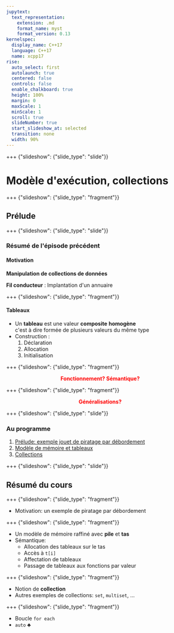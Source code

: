 ```yaml
---
jupytext:
  text_representation:
    extension: .md
    format_name: myst
    format_version: 0.13
kernelspec:
  display_name: C++17
  language: C++17
  name: xcpp17
rise:
  auto_select: first
  autolaunch: true
  centered: false
  controls: false
  enable_chalkboard: true
  height: 100%
  margin: 0
  maxScale: 1
  minScale: 1
  scroll: true
  slideNumber: true
  start_slideshow_at: selected
  transition: none
  width: 90%
---
```


+++ {"slideshow": {"slide_type": "slide"}}

# Modèle d'exécution, collections

+++ {"slideshow": {"slide_type": "fragment"}}

## Prélude

+++ {"slideshow": {"slide_type": "slide"}}

### Résumé de l'épisode précédent

#### Motivation

**Manipulation de collections de données**

**Fil conducteur** : Implantation d'un annuaire

+++ {"slideshow": {"slide_type": "fragment"}}

#### Tableaux

-   Un **tableau** est une valeur **composite** **homogène**  
    c'est à dire formée de plusieurs valeurs du même type
-   Construction :
    1.  Déclaration
    2.  Allocation
    3.  Initialisation

+++ {"slideshow": {"slide_type": "fragment"}}

**<div style="color:red; text-align:center;">Fonctionnement? Sémantique?</div>**

+++ {"slideshow": {"slide_type": "fragment"}}

**<div style="color: red; text-align: center; font-weight:bold;">Généralisations?</div>**

+++ {"slideshow": {"slide_type": "slide"}}

### Au programme

1. [Prélude: exemple jouet de piratage par débordement](cours-login.md)
2. [Modèle de mémoire et tableaux](cours-memoire-tableaux.md)
3. [Collections](cours-collections.md)

+++ {"slideshow": {"slide_type": "slide"}}

## Résumé du cours

+++ {"slideshow": {"slide_type": "fragment"}}

-   Motivation: un exemple de piratage par débordement

+++ {"slideshow": {"slide_type": "fragment"}}

-   Un modèle de mémoire raffiné avec **pile** et **tas**
-   Sémantique:
    - Allocation des tableaux sur le tas
    - Accès à `t[i]`
    - Affectation de tableaux
    - Passage de tableaux aux fonctions par valeur

+++ {"slideshow": {"slide_type": "fragment"}}

-   Notion de **collection**
-   Autres exemples de collections: `set`, `multiset`, ...

+++ {"slideshow": {"slide_type": "fragment"}}

-   Boucle `for each`
-   `auto` ♣
